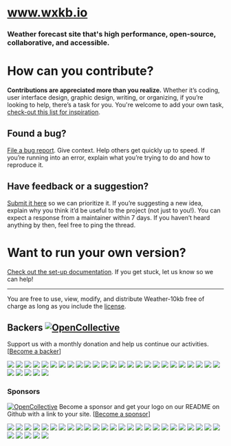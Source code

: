 # www.wxkb.io
### **Weather forecast** site that's high performance, open-source, collaborative, and accessible.

# How can you contribute?
**Contributions are appreciated more than you realize.**
Whether it’s coding, user interface design, graphic design, writing, or organizing, if you’re looking to help, there’s a task for you.
You're welcome to add your own task, [check-out this list for inspiration](https://opensource.guide/how-to-contribute/#do-you-like-planning-events).

## Found a bug?
[File a bug report](https://github.com/JulianNorton/weather-10kb/issues/new). Give context. Help others get quickly up to speed. If you’re running into an error, explain what you’re trying to do and how to reproduce it. 

## Have feedback or a suggestion?
[Submit it here](https://github.com/JulianNorton/weather-10kb/issues) so we can prioritize it.
If you’re suggesting a new idea, explain why you think it’d be useful to the project (not just to you!).
You can expect a response from a maintainer within 7 days. If you haven’t heard anything by then, feel free to ping the thread.

# Want to run your own version?
[Check out the set-up documentation](https://github.com/JulianNorton/weather-10kb/wiki/Set-up-the-Weather-10kb-environment). If you get stuck, let us know so we can help!

<hr/>

You are free to use, view, modify, and distribute Weather-10kb free of charge as long as you include the [license](https://github.com/JulianNorton/weather-10kb/blob/development/LICENSE.md).

## Backers [![OpenCollective](https://opencollective.com/weather-10kb/backers/badge.svg)](#backers) 


Support us with a monthly donation and help us continue our activities. [[Become a backer](https://opencollective.com/weather-10kb#backer)]

<a href="https://opencollective.com/weather-10kb/backer/0/website" target="_blank"><img src="https://opencollective.com/weather-10kb/backer/0/avatar.svg"></a>
<a href="https://opencollective.com/weather-10kb/backer/1/website" target="_blank"><img src="https://opencollective.com/weather-10kb/backer/1/avatar.svg"></a>
<a href="https://opencollective.com/weather-10kb/backer/2/website" target="_blank"><img src="https://opencollective.com/weather-10kb/backer/2/avatar.svg"></a>
<a href="https://opencollective.com/weather-10kb/backer/3/website" target="_blank"><img src="https://opencollective.com/weather-10kb/backer/3/avatar.svg"></a>
<a href="https://opencollective.com/weather-10kb/backer/4/website" target="_blank"><img src="https://opencollective.com/weather-10kb/backer/4/avatar.svg"></a>
<a href="https://opencollective.com/weather-10kb/backer/5/website" target="_blank"><img src="https://opencollective.com/weather-10kb/backer/5/avatar.svg"></a>
<a href="https://opencollective.com/weather-10kb/backer/6/website" target="_blank"><img src="https://opencollective.com/weather-10kb/backer/6/avatar.svg"></a>
<a href="https://opencollective.com/weather-10kb/backer/7/website" target="_blank"><img src="https://opencollective.com/weather-10kb/backer/7/avatar.svg"></a>
<a href="https://opencollective.com/weather-10kb/backer/8/website" target="_blank"><img src="https://opencollective.com/weather-10kb/backer/8/avatar.svg"></a>
<a href="https://opencollective.com/weather-10kb/backer/9/website" target="_blank"><img src="https://opencollective.com/weather-10kb/backer/9/avatar.svg"></a>
<a href="https://opencollective.com/weather-10kb/backer/10/website" target="_blank"><img src="https://opencollective.com/weather-10kb/backer/10/avatar.svg"></a>
<a href="https://opencollective.com/weather-10kb/backer/11/website" target="_blank"><img src="https://opencollective.com/weather-10kb/backer/11/avatar.svg"></a>
<a href="https://opencollective.com/weather-10kb/backer/12/website" target="_blank"><img src="https://opencollective.com/weather-10kb/backer/12/avatar.svg"></a>
<a href="https://opencollective.com/weather-10kb/backer/13/website" target="_blank"><img src="https://opencollective.com/weather-10kb/backer/13/avatar.svg"></a>
<a href="https://opencollective.com/weather-10kb/backer/14/website" target="_blank"><img src="https://opencollective.com/weather-10kb/backer/14/avatar.svg"></a>
<a href="https://opencollective.com/weather-10kb/backer/15/website" target="_blank"><img src="https://opencollective.com/weather-10kb/backer/15/avatar.svg"></a>
<a href="https://opencollective.com/weather-10kb/backer/16/website" target="_blank"><img src="https://opencollective.com/weather-10kb/backer/16/avatar.svg"></a>
<a href="https://opencollective.com/weather-10kb/backer/17/website" target="_blank"><img src="https://opencollective.com/weather-10kb/backer/17/avatar.svg"></a>
<a href="https://opencollective.com/weather-10kb/backer/18/website" target="_blank"><img src="https://opencollective.com/weather-10kb/backer/18/avatar.svg"></a>
<a href="https://opencollective.com/weather-10kb/backer/19/website" target="_blank"><img src="https://opencollective.com/weather-10kb/backer/19/avatar.svg"></a>
<a href="https://opencollective.com/weather-10kb/backer/20/website" target="_blank"><img src="https://opencollective.com/weather-10kb/backer/20/avatar.svg"></a>
<a href="https://opencollective.com/weather-10kb/backer/21/website" target="_blank"><img src="https://opencollective.com/weather-10kb/backer/21/avatar.svg"></a>
<a href="https://opencollective.com/weather-10kb/backer/22/website" target="_blank"><img src="https://opencollective.com/weather-10kb/backer/22/avatar.svg"></a>
<a href="https://opencollective.com/weather-10kb/backer/23/website" target="_blank"><img src="https://opencollective.com/weather-10kb/backer/23/avatar.svg"></a>
<a href="https://opencollective.com/weather-10kb/backer/24/website" target="_blank"><img src="https://opencollective.com/weather-10kb/backer/24/avatar.svg"></a>
<a href="https://opencollective.com/weather-10kb/backer/25/website" target="_blank"><img src="https://opencollective.com/weather-10kb/backer/25/avatar.svg"></a>
<a href="https://opencollective.com/weather-10kb/backer/26/website" target="_blank"><img src="https://opencollective.com/weather-10kb/backer/26/avatar.svg"></a>
<a href="https://opencollective.com/weather-10kb/backer/27/website" target="_blank"><img src="https://opencollective.com/weather-10kb/backer/27/avatar.svg"></a>
<a href="https://opencollective.com/weather-10kb/backer/28/website" target="_blank"><img src="https://opencollective.com/weather-10kb/backer/28/avatar.svg"></a>
<a href="https://opencollective.com/weather-10kb/backer/29/website" target="_blank"><img src="https://opencollective.com/weather-10kb/backer/29/avatar.svg"></a>

### Sponsors
[![OpenCollective](https://opencollective.com/weather-10kb/sponsors/badge.svg)](#sponsors)
Become a sponsor and get your logo on our README on Github with a link to your site. [[Become a sponsor](https://opencollective.com/weather-10kb#sponsor)]

<a href="https://opencollective.com/weather-10kb/sponsor/0/website" target="_blank"><img src="https://opencollective.com/weather-10kb/sponsor/0/avatar.svg"></a>
<a href="https://opencollective.com/weather-10kb/sponsor/1/website" target="_blank"><img src="https://opencollective.com/weather-10kb/sponsor/1/avatar.svg"></a>
<a href="https://opencollective.com/weather-10kb/sponsor/2/website" target="_blank"><img src="https://opencollective.com/weather-10kb/sponsor/2/avatar.svg"></a>
<a href="https://opencollective.com/weather-10kb/sponsor/3/website" target="_blank"><img src="https://opencollective.com/weather-10kb/sponsor/3/avatar.svg"></a>
<a href="https://opencollective.com/weather-10kb/sponsor/4/website" target="_blank"><img src="https://opencollective.com/weather-10kb/sponsor/4/avatar.svg"></a>
<a href="https://opencollective.com/weather-10kb/sponsor/5/website" target="_blank"><img src="https://opencollective.com/weather-10kb/sponsor/5/avatar.svg"></a>
<a href="https://opencollective.com/weather-10kb/sponsor/6/website" target="_blank"><img src="https://opencollective.com/weather-10kb/sponsor/6/avatar.svg"></a>
<a href="https://opencollective.com/weather-10kb/sponsor/7/website" target="_blank"><img src="https://opencollective.com/weather-10kb/sponsor/7/avatar.svg"></a>
<a href="https://opencollective.com/weather-10kb/sponsor/8/website" target="_blank"><img src="https://opencollective.com/weather-10kb/sponsor/8/avatar.svg"></a>
<a href="https://opencollective.com/weather-10kb/sponsor/9/website" target="_blank"><img src="https://opencollective.com/weather-10kb/sponsor/9/avatar.svg"></a>
<a href="https://opencollective.com/weather-10kb/sponsor/10/website" target="_blank"><img src="https://opencollective.com/weather-10kb/sponsor/10/avatar.svg"></a>
<a href="https://opencollective.com/weather-10kb/sponsor/11/website" target="_blank"><img src="https://opencollective.com/weather-10kb/sponsor/11/avatar.svg"></a>
<a href="https://opencollective.com/weather-10kb/sponsor/12/website" target="_blank"><img src="https://opencollective.com/weather-10kb/sponsor/12/avatar.svg"></a>
<a href="https://opencollective.com/weather-10kb/sponsor/13/website" target="_blank"><img src="https://opencollective.com/weather-10kb/sponsor/13/avatar.svg"></a>
<a href="https://opencollective.com/weather-10kb/sponsor/14/website" target="_blank"><img src="https://opencollective.com/weather-10kb/sponsor/14/avatar.svg"></a>
<a href="https://opencollective.com/weather-10kb/sponsor/15/website" target="_blank"><img src="https://opencollective.com/weather-10kb/sponsor/15/avatar.svg"></a>
<a href="https://opencollective.com/weather-10kb/sponsor/16/website" target="_blank"><img src="https://opencollective.com/weather-10kb/sponsor/16/avatar.svg"></a>
<a href="https://opencollective.com/weather-10kb/sponsor/17/website" target="_blank"><img src="https://opencollective.com/weather-10kb/sponsor/17/avatar.svg"></a>
<a href="https://opencollective.com/weather-10kb/sponsor/18/website" target="_blank"><img src="https://opencollective.com/weather-10kb/sponsor/18/avatar.svg"></a>
<a href="https://opencollective.com/weather-10kb/sponsor/19/website" target="_blank"><img src="https://opencollective.com/weather-10kb/sponsor/19/avatar.svg"></a>
<a href="https://opencollective.com/weather-10kb/sponsor/20/website" target="_blank"><img src="https://opencollective.com/weather-10kb/sponsor/20/avatar.svg"></a>
<a href="https://opencollective.com/weather-10kb/sponsor/21/website" target="_blank"><img src="https://opencollective.com/weather-10kb/sponsor/21/avatar.svg"></a>
<a href="https://opencollective.com/weather-10kb/sponsor/22/website" target="_blank"><img src="https://opencollective.com/weather-10kb/sponsor/22/avatar.svg"></a>
<a href="https://opencollective.com/weather-10kb/sponsor/23/website" target="_blank"><img src="https://opencollective.com/weather-10kb/sponsor/23/avatar.svg"></a>
<a href="https://opencollective.com/weather-10kb/sponsor/24/website" target="_blank"><img src="https://opencollective.com/weather-10kb/sponsor/24/avatar.svg"></a>
<a href="https://opencollective.com/weather-10kb/sponsor/25/website" target="_blank"><img src="https://opencollective.com/weather-10kb/sponsor/25/avatar.svg"></a>
<a href="https://opencollective.com/weather-10kb/sponsor/26/website" target="_blank"><img src="https://opencollective.com/weather-10kb/sponsor/26/avatar.svg"></a>
<a href="https://opencollective.com/weather-10kb/sponsor/27/website" target="_blank"><img src="https://opencollective.com/weather-10kb/sponsor/27/avatar.svg"></a>
<a href="https://opencollective.com/weather-10kb/sponsor/28/website" target="_blank"><img src="https://opencollective.com/weather-10kb/sponsor/28/avatar.svg"></a>
<a href="https://opencollective.com/weather-10kb/sponsor/29/website" target="_blank"><img src="https://opencollective.com/weather-10kb/sponsor/29/avatar.svg"></a>
